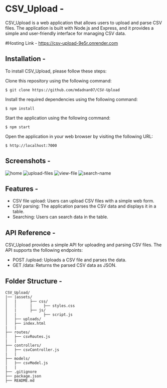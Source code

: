 # CSV_Upload -
CSV_Upload is a web application that allows users to upload and parse CSV files. The application is built with Node.js and Express, and it provides a simple and user-friendly interface for managing CSV data.

#Hosting Link -
https://csv-upload-9e5r.onrender.com

## Installation -
To install CSV_Upload, please follow these steps:

Clone this repository using the following command:
```
$ git clone https://github.com/mdadnan07/CSV-Upload
```
Install the required dependencies using the following command:
```
$ npm install 
```
Start the application using the following command:
```
$ npm start 
```
Open the application in your web browser by visiting the following URL:
```
$ http://localhost:7000 
```

## Screenshots -
![home](https://user-images.githubusercontent.com/131695481/236691491-c3707299-447d-4392-97aa-1cf4e9cca94a.PNG)
![upload-files](https://user-images.githubusercontent.com/131695481/236691514-245d5f58-38d4-4835-8eee-31edd31bf65d.PNG)
![view-file](https://user-images.githubusercontent.com/131695481/236691532-228dad28-0809-4ba9-a9b0-f4d4cce8b0c9.PNG)
![search-name](https://user-images.githubusercontent.com/131695481/236691542-ddd67502-8f19-40b4-9803-f0db902b524a.PNG)


## Features -
* CSV file upload: Users can upload CSV files with a simple web form.
* CSV parsing: The application parses the CSV data and displays it in a table.
* Searching: Users can search data in the table.

## API Reference -
CSV_Upload provides a simple API for uploading and parsing CSV files. The API supports the following endpoints:

* POST /upload: Uploads a CSV file and parses the data.
* GET /data: Returns the parsed CSV data as JSON.

## Folder Structure -
```
CSV_Upload/
|── |assets/
│   |      ├── css/
│   │      |     ├── styles.css
│   |      ├── js/
│   |            ├── script.js
│   ├── uploads/
│   ├── index.html
|   |
├── routes/
│   ├── csvRoutes.js
|   |
├── controllers/
│   ├── csvController.js
|   |
├── models/
│   ├── csvModel.js
|   |
├── .gitignore
├── package.json
├── README.md

```


